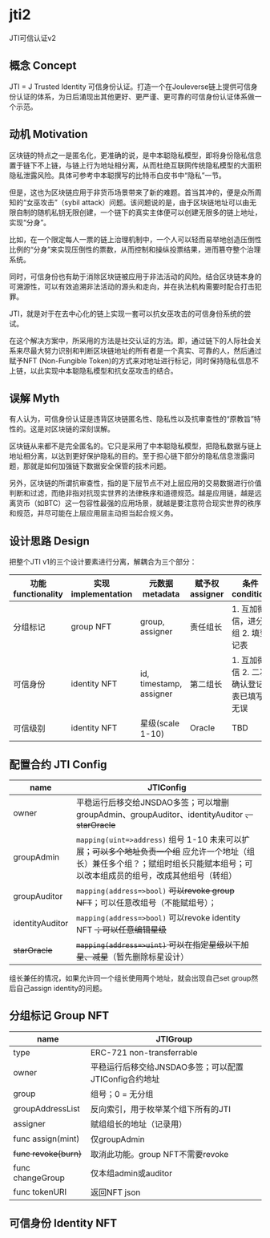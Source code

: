 # jti2

JTI可信认证v2

## 概念 Concept

JTI = J Trusted Identity 可信身份认证。打造一个在Jouleverse链上提供可信身份认证的体系，为日后涌现出其他更好、更严谨、更可靠的可信身份认证体系做一个示范。

## 动机 Motivation

区块链的特点之一是匿名化，更准确的说，是中本聪隐私模型，即将身份隐私信息置于链下不上链，与链上行为地址相分离，从而杜绝互联网传统隐私模型的大面积隐私泄露风险。具体可参考中本聪撰写的比特币白皮书中“隐私”一节。

但是，这也为区块链应用于非货币场景带来了新的难题。首当其冲的，便是众所周知的“女巫攻击”（sybil attack）问题。该问题说的是，由于区块链地址可以由无限自制的随机私钥无限创建，一个链下的真实主体便可以创建无限多的链上地址，实现“分身”。

比如，在一个限定每人一票的链上治理机制中，一个人可以轻而易举地创造压倒性比例的“分身”来实现压倒性的票数，从而控制和操纵投票结果，进而篡夺整个治理系统。

同时，可信身份也有助于消除区块链被应用于非法活动的风险。结合区块链本身的可溯源性，可以有效追溯非法活动的源头和走向，并在执法机构需要时配合打击犯罪。

JTI，就是对于在去中心化的链上实现一套可以抗女巫攻击的可信身份系统的尝试。

在这个解决方案中，所采用的方法是社交认证的方法。即，通过链下的人际社会关系来尽最大努力识别和判断区块链地址的所有者是一个真实、可靠的人，然后通过赋予NFT (Non-Fungible Token)的方式来对地址进行标记，同时保持隐私信息不上链，以此实现中本聪隐私模型和抗女巫攻击的结合。

## 误解 Myth

有人认为，可信身份认证是违背区块链匿名性、隐私性以及抗审查性的“原教旨”特性的。这是对区块链的深刻误解。

区块链从来都不是完全匿名的。它只是采用了中本聪隐私模型，把隐私数据与链上地址相分离，以达到更好保护隐私的目的。至于担心链下部分的隐私信息泄露问题，那就是如何加强链下数据安全保管的技术问题。

另外，区块链的所谓抗审查性，指的是下层节点不对上层应用的交易数据进行价值判断和过滤，而绝非指对抗现实世界的法律秩序和道德规范。越是应用链，越是远离货币（如BTC）这一包容性最强的应用场景，就越是要注意符合现实世界的秩序和规范，并尽可能在上层应用层主动担当起合规义务。

## 设计思路 Design

把整个JTI v1的三个设计要素进行分离，解耦合为三个部分：

功能 functionality | 实现 implementation | 元数据 metadata | 赋予权 assigner | 条件 condition | 撤销权 revoker
-|-|-|-|-|-
分组标记 | group NFT | group, assigner | 责任组长 | 1. 互加微信，进分组 2. 填登记表 | 审计人
可信身份 | identity NFT | id, timestamp, assigner | 第二组长 | 1. 互加微信 2. 二次确认登记表已填写无误 | 审计人
可信级别 | identity NFT | 星级(scale 1-10) | Oracle | TBD | 审计人

## 配置合约 JTI Config

name | JTIConfig
-|-
owner | 平稳运行后移交给JNSDAO多签；可以增删groupAdmin、groupAuditor、identityAuditor <del>、starOracle</del>
groupAdmin | ```mapping(uint=>address)``` 组号 1-10 未来可以扩展；<del>可以多个地址负责一个组</del> 应允许一个地址（组长）兼任多个组？；赋组时组长只能赋本组号；可以改本组成员的组号，改成其他组号（转组）
groupAuditor | ```mapping(address=>bool)``` <del>可以revoke group NFT</del>；可以任意改组号（不能赋组号）；
identityAuditor | ```mapping(address=>bool)``` 可以revoke identity NFT <del>；可以任意编辑星级</del>
<del>starOracle</del> | <del>```mapping(address=>uint)``` 可以在指定星级以下加星、减星</del>（暂先删除标星设计）

组长兼任的情况，如果允许同一个组长使用两个地址，就会出现自己set group然后自己assign identity的问题。

## 分组标记 Group NFT

name | JTIGroup
-|-
type | ERC-721 non-transferrable
owner | 平稳运行后移交给JNSDAO多签；可以配置JTIConfig合约地址
group | 组号；0 = 无分组
groupAddressList | 反向索引，用于枚举某个组下所有的JTI
assigner | 赋组组长的地址（记录用）
func assign(mint) | 仅groupAdmin
<del>func revoke(burn)</del> | 取消此功能。group NFT不需要revoke
func changeGroup | 仅本组admin或auditor
func tokenURI | 返回NFT json

## 可信身份 Identity NFT



